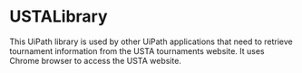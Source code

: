 # USTALibrary

This UiPath library is used by other UiPath applications that need to retrieve tournament information
from the USTA tournaments website.  It uses Chrome browser to access the USTA website.
